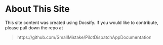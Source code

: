# About This Site

This site content was created using Docsify. If you would like to contribute, please pull down the repo at
<blockquote>
https://github.com/SmallMistake/PilotDispatchAppDocumentation
</blockquote>
